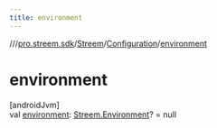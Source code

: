 ```yaml
---
title: environment
---
```

//[<root>](../../../../index.html)/[pro.streem.sdk](../../index.html)/[Streem](../index.html)/[Configuration](index.html)/[environment](environment.html)



# environment



[androidJvm]\
val [environment](environment.html): [Streem.Environment](../-environment/index.html)? = null




